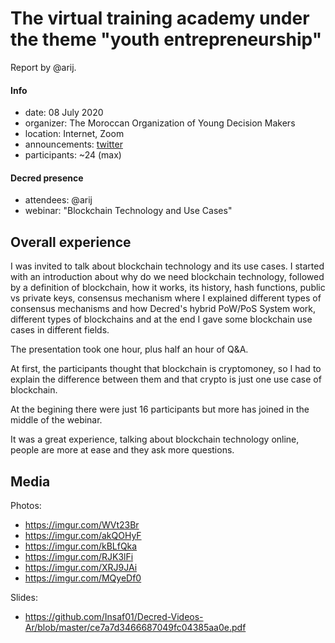 # The virtual training academy under the theme "youth entrepreneurship"

Report by @arij.

#### Info

- date: 08 July 2020
- organizer: The Moroccan Organization of Young Decision Makers
- location: Internet, Zoom
- announcements: [twitter](https://twitter.com/in_insaf/status/1280771474966675456)
- participants: ~24 (max)

#### Decred presence

- attendees: @arij
- webinar: "Blockchain Technology and Use Cases"

## Overall experience

I was invited to talk about blockchain technology and its use cases. I started with an introduction about why do we need blockchain technology, followed by a definition of blockchain, how it works, its history, hash functions, public vs private keys, consensus mechanism where I explained different types of consensus mechanisms and how Decred's hybrid PoW/PoS System work, different types of blockchains and at the end I gave some blockchain use cases in different fields.

The presentation took one hour, plus half an hour of Q&A.

At first, the participants thought that blockchain is cryptomoney, so I had to explain the difference between them and that crypto is just one use case of blockchain.

At the begining there were just 16 participants but more has joined in the middle of the webinar.

It was a great experience, talking about blockchain technology online, people are more at ease and they ask more questions.

## Media

Photos:

- https://imgur.com/WVt23Br
- https://imgur.com/akQOHyF
- https://imgur.com/kBLfQka
- https://imgur.com/RJK3lFi
- https://imgur.com/XRJ9JAi
- https://imgur.com/MQyeDf0

Slides:

- https://github.com/Insaf01/Decred-Videos-Ar/blob/master/ce7a7d3466687049fc04385aa0e.pdf
